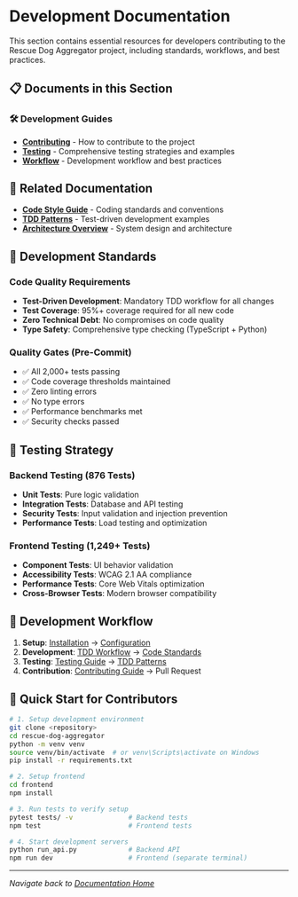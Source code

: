 # Development Documentation

This section contains essential resources for developers contributing to the Rescue Dog Aggregator project, including standards, workflows, and best practices.

## 📋 Documents in this Section

### 🛠️ Development Guides
- **[Contributing](contributing.md)** - How to contribute to the project
- **[Testing](testing.md)** - Comprehensive testing strategies and examples
- **[Workflow](workflow.md)** - Development workflow and best practices

## 🔗 Related Documentation
- **[Code Style Guide](../examples/code-style-guide.md)** - Coding standards and conventions
- **[TDD Patterns](../examples/tdd-patterns.md)** - Test-driven development examples
- **[Architecture Overview](../architecture/project-overview.md)** - System design and architecture

## 🎯 Development Standards

### Code Quality Requirements
- **Test-Driven Development**: Mandatory TDD workflow for all changes
- **Test Coverage**: 95%+ coverage required for all new code
- **Zero Technical Debt**: No compromises on code quality
- **Type Safety**: Comprehensive type checking (TypeScript + Python)

### Quality Gates (Pre-Commit)
- ✅ All 2,000+ tests passing
- ✅ Code coverage thresholds maintained
- ✅ Zero linting errors
- ✅ No type errors
- ✅ Performance benchmarks met
- ✅ Security checks passed

## 🧪 Testing Strategy

### Backend Testing (876 Tests)
- **Unit Tests**: Pure logic validation
- **Integration Tests**: Database and API testing
- **Security Tests**: Input validation and injection prevention
- **Performance Tests**: Load testing and optimization

### Frontend Testing (1,249+ Tests)
- **Component Tests**: UI behavior validation
- **Accessibility Tests**: WCAG 2.1 AA compliance
- **Performance Tests**: Core Web Vitals optimization
- **Cross-Browser Tests**: Modern browser compatibility

## 🔄 Development Workflow

1. **Setup**: [Installation](../getting-started/installation.md) → [Configuration](../getting-started/configuration.md)
2. **Development**: [TDD Workflow](workflow.md) → [Code Standards](../examples/code-style-guide.md)
3. **Testing**: [Testing Guide](testing.md) → [TDD Patterns](../examples/tdd-patterns.md)
4. **Contribution**: [Contributing Guide](contributing.md) → Pull Request

## 🚀 Quick Start for Contributors

```bash
# 1. Setup development environment
git clone <repository>
cd rescue-dog-aggregator
python -m venv venv
source venv/bin/activate  # or venv\Scripts\activate on Windows
pip install -r requirements.txt

# 2. Setup frontend
cd frontend
npm install

# 3. Run tests to verify setup
pytest tests/ -v              # Backend tests
npm test                      # Frontend tests

# 4. Start development servers
python run_api.py             # Backend API
npm run dev                   # Frontend (separate terminal)
```

---

*Navigate back to [Documentation Home](../README.md)*